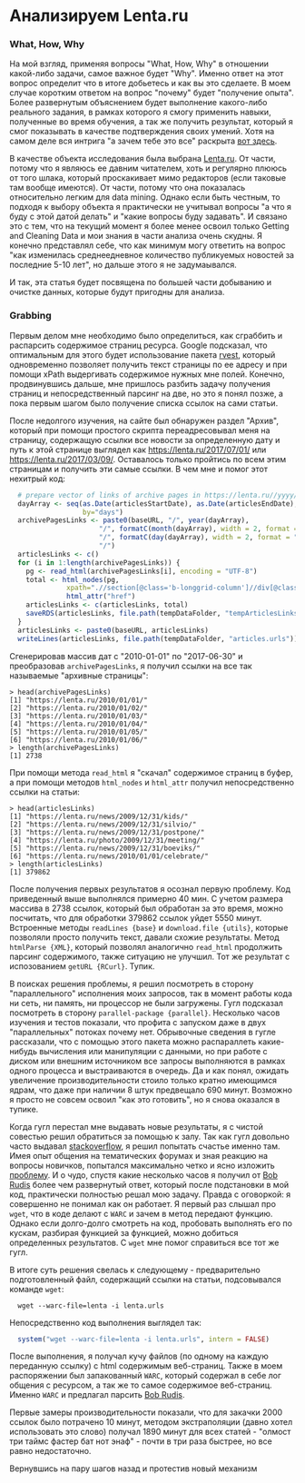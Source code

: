 # Анализируем Lenta.ru
### What, How, Why

На мой взгляд, применяя вопросы "What, How, Why" в отношении какой-либо задачи, самое важное будет "Why". Именно ответ на этот вопрос определит что в итоге добьетесь и как вы это сделаете. В моем случае коротким ответом на вопрос "почему" будет "получение опыта". Более развернутым объяснением будет выполнение какого-либо реального задания, в рамках которого я смогу применить навыки, полученные во время обучения, а так же получить результат, который я смог показывать в качестве подтверждения своих умений. Хотя на самом деле вся интрига "а зачем тебе это все" раскрыта  [вот здесь](https://habrahabr.ru/post/329906). 

В качестве объекта исследования была выбрана [Lenta.ru](https://lenta.ru). От части, потому что я являюсь ее давним читателем, хоть и регулярно плююсь от того шлака, который проскакивает мимо редакторов (если таковые там вообще имеются). От части, потому что она показалась относительно легким для data mining. Однако если быть честным, то подходя к выбору объекта я практически не учитывал вопросы "а что я буду с этой датой делать" и "какие вопросы буду задавать". И связано это с тем, что на текущий момент я более менее освоил только Getting and Cleaning Data и мои знания в части анализа очень скудны. Я конечно представлял себе, что как минимум могу ответить на вопрос "как изменилась среднеедневное количество публикуемых новостей за последние 5-10 лет", но дальше этого я не задумаывался.  

И так, эта статья будет посвящена по большей части добыванию и очистке данных, которые будут пригодны для анализа. 

### Grabbing
Первым делом мне необходимо было определиться, как сграббить и распарсить содержимое страниц ресурса. Google подсказал, что оптимальным для этого будет использование пакета [rvest](https://cran.r-project.org/web/packages/rvest/rvest.pdf), который одновременно позволяет получить текст страницы по ее адресу и при помощи xPath выдергивать содержимое нужных мне полей. Конечно, продвинувшись дальше, мне пришлось разбить задачу получения страниц и непосредственный парсинг на две, но это я понял позже, а пока первым шагом было получение списка ссылок на сами статьи.

После недолгого изучения, на сайте был обнаружен раздел "Архив", который при помощи простого скрипта переадресовывал меня на страницу, содержащую ссылки все новости за определенную дату и путь к этой странице выглядел как https://lenta.ru/2017/07/01/ или https://lenta.ru/2017/03/09/. Оставалось только пройтись по всем этим страницам и получить эти самые ссылки. В чем мне и помог этот нехитрый код:
```R
  # prepare vector of links of archive pages in https://lenta.ru//yyyy/mm/dd/ format
  dayArray <- seq(as.Date(articlesStartDate), as.Date(articlesEndDate), 
                  by="days")
  archivePagesLinks <- paste0(baseURL, "/", year(dayArray), 
                      "/", formatC(month(dayArray), width = 2, format = "d", flag = "0"), 
                      "/", formatC(day(dayArray), width = 2, format = "d", flag = "0"), 
                      "/")
  articlesLinks <- c()
  for (i in 1:length(archivePagesLinks)) {
    pg <- read_html(archivePagesLinks[i], encoding = "UTF-8")
    total <- html_nodes(pg, 
              xpath=".//section[@class='b-longgrid-column']//div[@class='titles']//a") %>% 
              html_attr("href")   
    articlesLinks <- c(articlesLinks, total)
    saveRDS(articlesLinks, file.path(tempDataFolder, "tempArticlesLinks.rds"))
  }
  articlesLinks <- paste0(baseURL, articlesLinks)
  writeLines(articlesLinks, file.path(tempDataFolder, "articles.urls"))
```
Сгенерировав массив дат с "2010-01-01" по "2017-06-30" и преобразовав `archivePagesLinks`, я получил ссылки на все так называемые "архивные страницы":

```
> head(archivePagesLinks)
[1] "https://lenta.ru/2010/01/01/"
[2] "https://lenta.ru/2010/01/02/"
[3] "https://lenta.ru/2010/01/03/"
[4] "https://lenta.ru/2010/01/04/"
[5] "https://lenta.ru/2010/01/05/"
[6] "https://lenta.ru/2010/01/06/"
> length(archivePagesLinks)
[1] 2738
```
При помощи метода `read_html` я "скачал" содержимое страниц в буфер, а при помощи методов `html_nodes` и `html_attr` получил непосредственно ссылки на статьи:
```
> head(articlesLinks)
[1] "https://lenta.ru/news/2009/12/31/kids/"     
[2] "https://lenta.ru/news/2009/12/31/silvio/"   
[3] "https://lenta.ru/news/2009/12/31/postpone/" 
[4] "https://lenta.ru/photo/2009/12/31/meeting/" 
[5] "https://lenta.ru/news/2009/12/31/boeviks/"  
[6] "https://lenta.ru/news/2010/01/01/celebrate/"
> length(articlesLinks)
[1] 379862
```

После получения первых результатов я осознал первую проблему. Код приведенный выше выполнялся примерно 40 мин. С учетом размера массива в 2738 ссылок, который был обработан за это время, можно посчитать, что для обработки 379862 ссылок уйдет 5550 минут. Встроенные методы `readLines {base}` и `download.file {utils}`, которые позволяли просто получить текст, давали схожие результаты. Метод `htmlParse {XML}`, который позволял аналогично `read_html` продолжить парсинг содержимого, также ситуацию не улучшил. Тот же результат с испозованием `getURL {RCurl}`. Тупик.

В поисках решения проблемы, я решил посмотреть в сторону "параллельного" исполнения моих запросов, так в момент работы кода ни сеть, ни память, ни процессор не были загружены. Гугл подсказал посмотреть в сторону `parallel-package {parallel}`. Несколько часов изучения и тестов показали, что профита с запуском даже в двух "параллельных" потоках почему нет. Обрывочные сведения в гугле рассказали, что с помощью этого пакета можно распараллеть какие-нибудь вычисления или манипуляции с данными, но при работе с диском или внешним источником все запросы выполняются в рамках одного процесса и выстраиваются в очередь. Да и как понял, ожидать увеличение производительности стоило только кратно имеющимся ядрам, что даже при наличии 8 штук предвещало 690 минут. Возможно я просто не совсем освоил "как это готовить", но я снова оказался в тупике.

Когда гугл перестал мне выдавать новые результаты, я с чистой совестью решил обратиться за помощью к залу. Так как гугл довольно часто выдавал [stackoverflow](https://stackoverflow.com), я решил попытать счастье именно там. Имея опыт общения на тематических форумах и зная реакцию на вопросы новичков, попытался максимально четко и ясно изложить [проблему](https://stackoverflow.com/questions/39180106/i-have-to-grab-plantext-from-over-290k-webpages-is-there-a-way-to-improve-the-s). И о чудо, спустя какие несколько часов я получил от [Bob Rudis](https://rud.is/) более чем развернутый ответ, который после подстановки в мой код, практически полностью решал мою задачу. Правда с оговоркой: я совершенно не понимал как он работает. Я первый раз слышал про `wget`, что в коде делают с `WARC` и зачем в метод передают функцию. Однако если долго-долго смотреть на код, пробовать выполнять его по кускам, разбирая функцией за функцией, можно добиться определенных результатов. С `wget` мне помог справиться все тот же гугл. 

В итоге суть решения свелась к следующему - предварительно подготовленный файл, содержащий ссылки на статьи, подсовывался команде `wget`:
```
  wget --warc-file=lenta -i lenta.urls
```
Непосредственно код выполнения выглядел так:
```R
  system("wget --warc-file=lenta -i lenta.urls", intern = FALSE)
```
После выполнения, я получал кучу файлов (по одному на каждую переданную ссылку) с html содержимым веб-страниц. Также в моем распоряжении был запакованный `WARC`, который содержал в себе лог общения с ресурсом, а так же то самое содержимое веб-страниц. Именно `WARC` и предлагал парсить [Bob Rudis](https://rud.is/). 

Первые замеры производительности показали, что для закачки 2000 ссылок было потрачено 10 минут, методом экстраполяции (давно хотел использовать это слово) получал 1890 минут для всех статей - "олмост три таймс фастер бат нот энаф" - почти в три раза быстрее, но все равно недостаточно.

Вернувшись на пару шагов назад и протестив новый механизм

